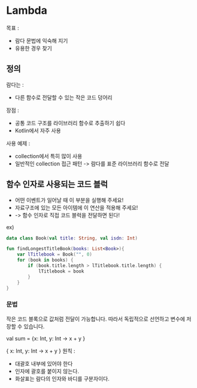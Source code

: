 # Lambda
목표 : 
 * 람다 문법에 익숙해 지기 
 * 유용한 경우 찾기
## 정의
람다는 : 
 * 다른 함수로 전달할 수 있는 작은 코드 덩어리

장점 : 
 * 공통 코드 구조를 라이브러리 함수로 추출하기 쉽다
 * Kotlin에서 자주 사용

사용 예제 : 
 * collection에서 특히 많이 사용
 * 일반적인 collection 접근 패턴 -> 람다를 표준 라이브러리 함수로 전달

## 함수 인자로 사용되는 코드 블럭
 * 어떤 이벤트가 일어날 때 이 부분을 실행해 주세요!
 * 자료구조에 있는 모든 아이템에 이 연산을 적용해 주세요!
 * -> 함수 인자로 직접 코드 블럭을 전달하면 된다!

ex)
```kotlin
data class Book(val title: String, val isdn: Int)

fun findLongestTitleBook(books: List<Book>){
    var lTitlebook = Book("", 0)
    for (book in books) {
        if (book.title.length > lTitlebook.title.length) {
            lTitlebook = book
        }
    }
}
```

### 문법
작은 코드 블록으로 값처럼 전달이 가능합니다. 따라서 독립적으로 선언하고 변수에 저장할 수 있습니다. 

val sum = {x: Int, y: Int -> x + y }


{
	x: Int, y: Int -> x + y
}
원칙 :
 * 대괄호 내부에 있어야 한다
 * 인자에 괄호를 붙이지 않는다.
 * 화살표는 람다의 인자와 바디를 구분자이다.
